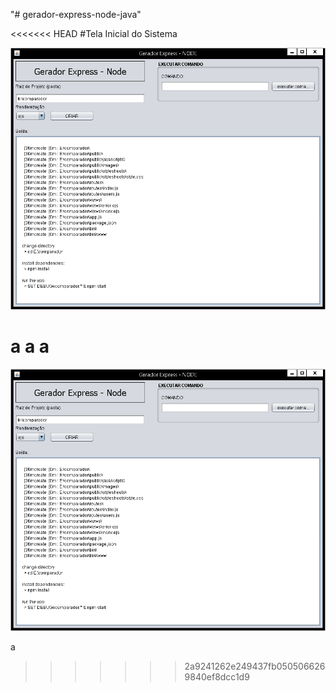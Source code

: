 "# gerador-express-node-java" 

<<<<<<< HEAD
#Tela Inicial do Sistema

<img src="https://github.com/TaffarelXavier/gerador-express-node-java/blob/master/imagens/tela-inicial.png?raw=true" />

a
a
a
=======
<img src="https://github.com/TaffarelXavier/gerador-express-node-java/blob/master/imagens/tela-inicial.png?raw=true" />

a
>>>>>>> 2a9241262e249437fb0505066269840ef8dcc1d9
